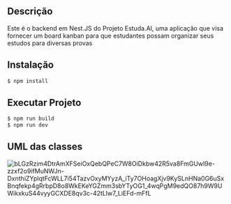 ## Descrição
Este é o backend em Nest.JS do Projeto Estuda.AI, uma aplicação que visa fornecer um board kanban para que estudantes possam organizar seus estudos para diversas provas

## Instalação

```bash
$ npm install
```

## Executar Projeto

```bash
$ npm run build
$ npm run dev
```

## UML das classes
![bLGzRzim4DtrAmXFSeiOxQebQPeC7W8OiDkbw42R5va8FmGUwI9e-zzxf2o9ifMuNWJn-DxnthiZYplqtFcWLL7i54TazvOxyMYyzA_iTy7OHoagXjv9KySLnHNa0G6uSxBnqfekp4gRrbpD8o8WkEKeYGZmm3sbYTyOG1_4wqPgM9edQO87h9W9UWikxkuS44vyyGCXDE8qv3c-42tLlw7_LiEFd-mFfL](https://github.com/user-attachments/assets/f7e70e12-6620-4505-b9bb-2c6fa28790ee)
